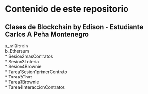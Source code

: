 # Contenido de este repositorio

## Clases de Blockchain by Edison - Estudiante Carlos A Peña Montenegro

a_miBitcoin <br> 
b_Ethereum <br> 
	*	Sesion2masContratos <br> 
	*	Sesion3Loteria <br> 
	*	Sesion4Brownie <br> 
	*	Tarea1Sesion1primerContrato <br> 
	*	Tarea2Chat <br> 
	*	Tarea3Brownie <br> 
	*	Tarea4InteraccionContratos <br> 


